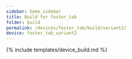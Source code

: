 ```yaml
---
sidebar: home_sidebar
title: Build for foster_tab
folder: build
permalink: /devices/foster_tab/build/variant2/
device: foster_tab_variant2
---
```

{% include templates/device_build.md %}
